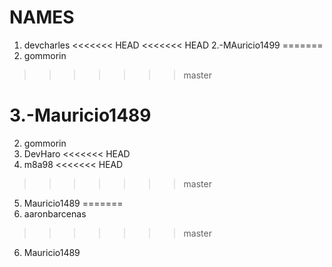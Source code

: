 # NAMES

1. devcharles
<<<<<<< HEAD
<<<<<<< HEAD
2.-MAuricio1499
=======
2. gommorin
>>>>>>> master

3.-Mauricio1489
=======
2. gommorin
3. DevHaro
<<<<<<< HEAD
4. m8a98
<<<<<<< HEAD
>>>>>>> master
5. Mauricio1489
=======
5. aaronbarcenas
>>>>>>> master

6. Mauricio1489
